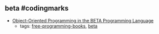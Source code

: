 beta #codingmarks 
---
* [Object-Oriented Programming in the BETA Programming Language](http://www.daimi.au.dk/~beta/Books/)
    * tags: [free-programming-books](../tags/free-programming-books.md), [beta](../tags/beta.md)
